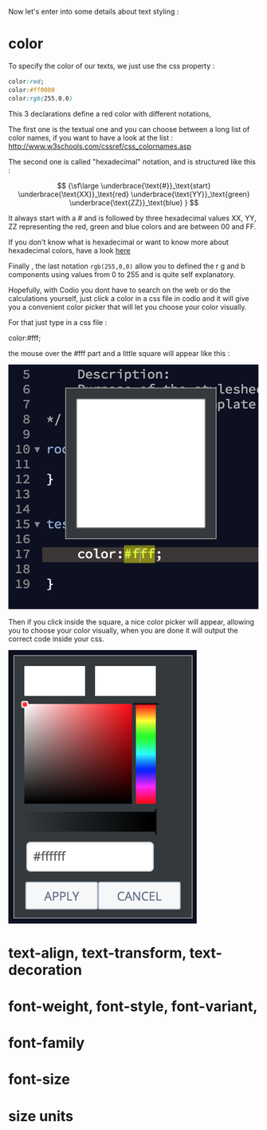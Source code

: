 Now let's enter into some details about text styling :

# color

To specify the color of our texts, we just use the css property :

```css
color:red;
color:#ff0000
color:rgb(255,0,0)
```
This 3 declarations define a red color with different notations,

The first one is the textual one and you can choose between a long list of color names, if you want to have a look at the list : http://www.w3schools.com/cssref/css_colornames.asp

The second one is called "hexadecimal" notation, and is structured like this :

$$
{\sf\large
\underbrace{\text{#}}_\text{start} \underbrace{\text{XX}}_\text{red}
\underbrace{\text{YY}}_\text{green}
\underbrace{\text{ZZ}}_\text{blue} }
$$


It always start with a # and is followed by three hexadecimal values XX, YY, ZZ representing the red, green and blue colors and are between 00 and FF.

If you don't know what is hexadecimal or want to know more about hexadecimal colors, have a look [here](http://www.smashingmagazine.com/2012/10/04/the-code-side-of-color/)

Finally , the last notation `rgb(255,0,0)` allow you to defined the r g and b components using values from 0 to 255 and is quite self explanatory.

Hopefully, with Codio you dont have to search on the web or do the calculations yourself, just click a color in a css file in codio and it will give you a convenient color picker that will let you choose your color visually.

For that just type in a css file :

color:#fff;

the mouse over the #fff part and a little square will appear like this : 

![Hover](.guides/img/color_hover.png)

Then if you click inside the square, a nice color picker will appear, allowing you to choose your color visually, when you are done it will output the correct code inside your css.

![Color Picker](.guides/img/color_click.png)







# text-align, text-transform, text-decoration

# font-weight, font-style, font-variant, 

# font-family

# font-size

# size units


